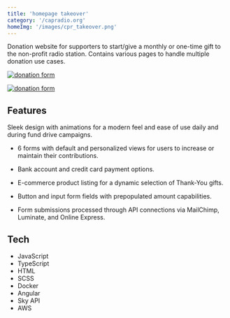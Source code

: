 ```yaml
---
title: 'homepage takeover'
category: '/capradio.org'
homeImg: '/images/cpr_takeover.png'
---
```


 Donation website for supporters to start/give a monthly or one-time gift to the non-profit radio station. Contains various pages to handle multiple donation use cases.

[![donation form](/images/cpr_takeover.png "donation form")](https://capradio.org)

[![donation form](/images/cpr_mob_takeover.png "donation form")](https://capradio.org)

## Features
Sleek design with animations for a modern feel and ease of use daily and during fund drive campaigns.

- 6 forms with default and personalized views for users to increase or maintain their contributions.

- Bank account and credit card payment options.

- E-commerce product listing for a dynamic selection of Thank-You gifts.

- Button and input form fields with prepopulated amount capabilities.

- Form submissions processed through API connections via MailChimp, Luminate, and Online Express.

## Tech
- JavaScript
- TypeScript
- HTML
- SCSS
- Docker
- Angular
- Sky API
- AWS